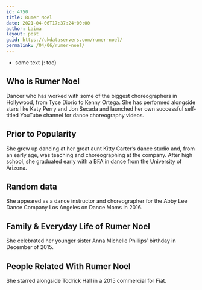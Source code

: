 ```yaml
---
id: 4750
title: Rumer Noel
date: 2021-04-06T17:37:24+00:00
author: Laima
layout: post
guid: https://ukdataservers.com/rumer-noel/
permalink: /04/06/rumer-noel/
---
```


* some text
{: toc}


## Who is Rumer Noel
                  
                  
                  
Dancer who has worked with some of the biggest choreographers in Hollywood, from Tyce Diorio to Kenny Ortega. She has performed alongside stars like Katy Perry and Jon Secada and launched her own successful self-titled YouTube channel for dance choreography videos. 
                  
              
            
              
            
                
                
                
## Prior to Popularity
                  
                  
                  
She grew up dancing at her great aunt Kitty Carter&#8217;s dance studio and, from an early age, was teaching and choreographing at the company. After high school, she graduated early with a BFA in dance from the University of Arizona. 
                  
              
            
              
            
                
                
                
## Random data
                  
                  
                  
She appeared as a dance instructor and choreographer for the Abby Lee Dance Company Los Angeles on Dance Moms in 2016.
                  
              
            
              
            
                
                
                
## Family & Everyday Life of Rumer Noel
                  
                  
                  
She celebrated her younger sister Anna Michelle Phillips&#8217; birthday in December of 2015.
                  
              
            
              
            
                
                
                
## People Related With Rumer Noel
                  
                  
                  
She starred alongside Todrick Hall in a 2015 commercial for Fiat.
                  
              
            
              
            
                
              
            
              
              
            
            
              
            
          
          
          
